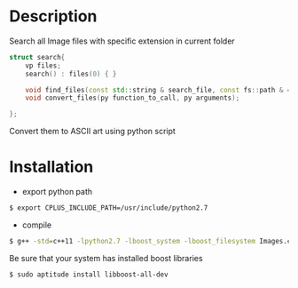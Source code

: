 # Description

Search all Image files with specific extension in current folder

```cpp
struct search{
	vp files;
	search() : files(0) { }

	void find_files(const std::string & search_file, const fs::path & = fs::current_path());
	void convert_files(py function_to_call, py arguments);

};
```
Convert them to ASCII art using python script

# Installation

- export python path

```sh
$ export CPLUS_INCLUDE_PATH=/usr/include/python2.7
```
- compile 

```sh
$ g++ -std=c++11 -lpython2.7 -lboost_system -lboost_filesystem Images.cpp -o converter
```

Be sure that your system has installed boost libraries

```sh
$ sudo aptitude install libboost-all-dev
```

